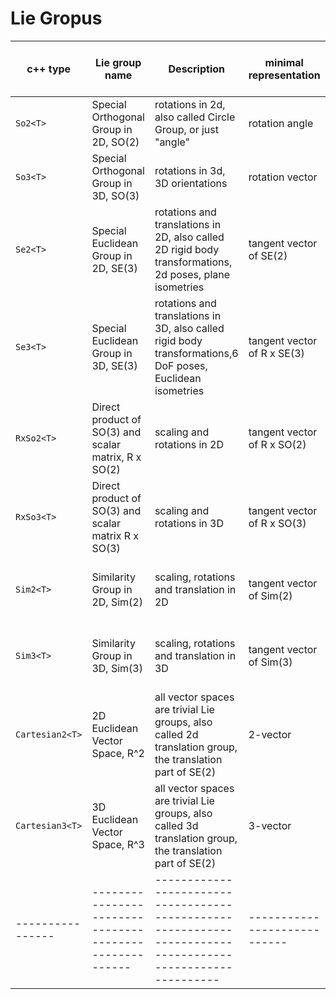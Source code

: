 # Lie Gropus

| c++ type        | Lie group name                                       | Description                                                                                                | minimal representation      | #DoF | Matrix representation | compact internal manifold representation    | #params |
| ----------------|------------------------------------------------------| ---------------------------------------------------------------------------------------------------------- | ----------------------------| -----|---------------------- | ------------------------------------------- | ------- |
| `So2<T>`        | Special Orthogonal Group in 2D, SO(2)                | rotations in 2d, also called Circle Group, or just "angle"                                                 | rotation angle              | 1    | 2x2 matrix            | unit complex number                         | 2       |
| `So3<T>`        | Special Orthogonal Group in 3D, SO(3)                | rotations in 3d, 3D orientations                                                                           | rotation vector             | 3    | 3x3 matrix            | unit quaternion number                      | 4       |
| `Se2<T>`        | Special Euclidean Group in 2D, SE(3)                 | rotations and translations in 2D, also called 2D rigid body transformations, 2d poses, plane isometries    | tangent vector of SE(2)     | 3    | 3x3 matrix            | unit complex number + translation vector    | 2+2 = 4 |
| `Se3<T>`        | Special Euclidean Group in 3D, SE(3)                 | rotations and translations in 3D, also called rigid body transformations,6 DoF poses, Euclidean isometries | tangent vector of R x SE(3) | 6    | 4x4 matrix            | unit quaternion number + translation vector | 4+3 = 7 |
| `RxSo2<T>`      | Direct product of SO(3) and scalar matrix, R x SO(2) | scaling and rotations in 2D                                                                                | tangent vector of R x SO(2) | 3    | 2x2 matrix            | non-zero complex number                     | 2       |
| `RxSo3<T>`      | Direct product of SO(3) and scalar matrix  R x SO(3) | scaling and rotations in 3D                                                                                | tangent vector of R x SO(3) | 4    | 3x3 matrix            | non-zero quaternion number                  | 4       |
| `Sim2<T>`       | Similarity Group in 2D, Sim(2)                       | scaling, rotations and translation in 2D                                                                   | tangent vector of Sim(2)    | 4    | 3x3 matrix            | non-zero complex number+ translation vector | 2+2 = 4 |
| `Sim3<T>`       | Similarity Group in 3D, Sim(3)                       | scaling, rotations and translation in 3D                                                                   | tangent vector of Sim(3)    | 4    | 4x4 matrix            | non-zero complex number+ translation vector | 4+3 = 7 |
| `Cartesian2<T>` | 2D Euclidean Vector Space, R^2                       | all vector spaces are trivial Lie groups, also called 2d translation group, the translation part of SE(2)  | 2-vector                    | 2    | 3x3 matrix            | 2-vector                                    | 2       |
| `Cartesian3<T>` | 3D Euclidean Vector Space, R^3                       | all vector spaces are trivial Lie groups, also called 3d translation group, the translation part of SE(2)  | 3-vector                    | 3    | 4x4 matrix            | 3-vector                                    | 3       |
| ----------------|------------------------------------------------------| ---------------------------------------------------------------------------------------------------------- | ----------------------------| -----|---------------------- | ------------------------------------------- | ------- |
